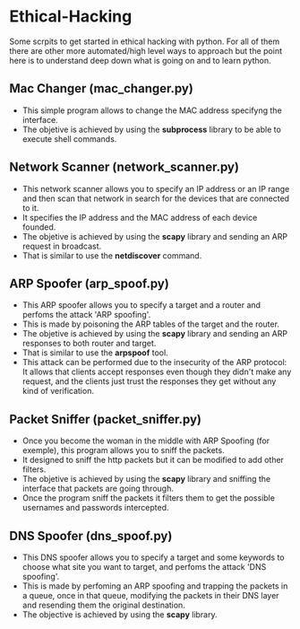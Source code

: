 # Ethical-Hacking

Some scrpits to get started in ethical hacking with python.
For all of them there are other more automated/high level ways to approach but the point here is to understand deep down what is going on and to learn python.

## Mac Changer (mac_changer.py)

  - This simple program allows to change the MAC address specifyng the interface.
  - The objetive is achieved by using the **subprocess** library to be able to execute shell commands.

## Network Scanner (network_scanner.py)

  - This network scanner allows you to specify an IP address or an IP range and then scan that network in search for the devices that are connected to it.
  - It specifies the IP address and the MAC address of each device founded.
  - The objetive is achieved by using the **scapy** library  and sending an ARP request in broadcast.
  - That is similar to use the **netdiscover** command.

## ARP Spoofer (arp_spoof.py)

  - This ARP spoofer allows you to specify a target and a router and perfoms the attack 'ARP spoofing'.
  - This is made by poisoning the ARP tables of the target and the router.
  - The objetive is achieved by using the **scapy** library  and sending an ARP responses to both router and target.
  - That is similar to use the **arpspoof** tool.
  - This attack can be performed due to the insecurity of the ARP protocol: It allows that clients accept responses even though they didn't make any request, and the clients just trust the responses they get without any kind of verification.


## Packet Sniffer (packet_sniffer.py)

  - Once you become the woman in the middle with ARP Spoofing (for exemple), this program allows you to sniff the packets.
  - It designed to sniff the http packets but it can be modified to add other filters.
  - The objetive is achieved by using the **scapy** library and sniffing the interface that packets are going through.
  - Once the program sniff the packets it filters them to get the possible usernames and passwords intercepted.
  
## DNS Spoofer (dns_spoof.py)

- This DNS spoofer allows you to specify a target and some keywords to choose what site you want to target, and perfoms the attack 'DNS spoofing'.
- This is made by perfoming an ARP spoofing and trapping the packets in a queue, once in that queue, modifying the packets in their DNS layer and resending them the original destination.
- The objective is achieved by using the **scapy** library.
